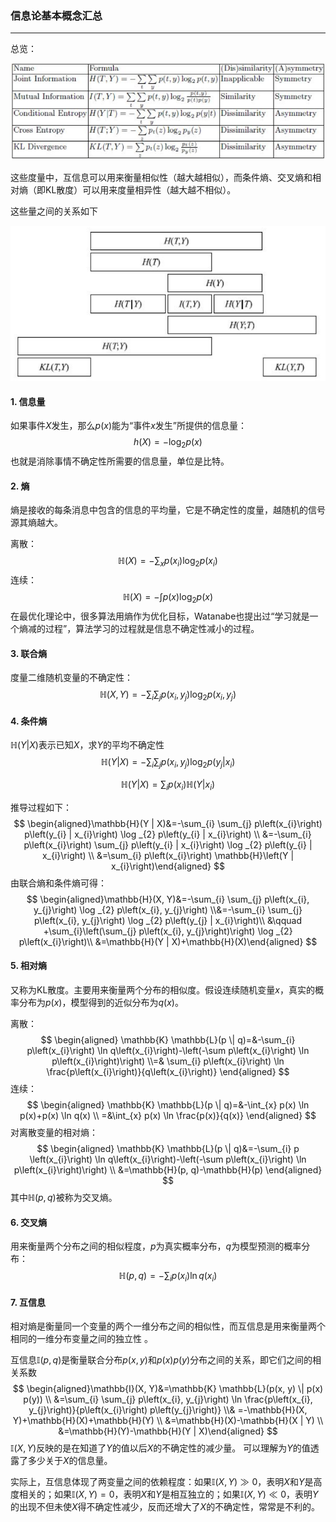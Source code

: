 ### 信息论基本概念汇总

***

总览：

![1554626189296](assets/1554626189296.png)

这些度量中，互信息可以用来衡量相似性（越大越相似），而条件熵、交叉熵和相对熵（即KL散度）可以用来度量相异性（越大越不相似）。

这些量之间的关系如下

![1554628254918](assets/1554628254918.png)



#### 1. 信息量

如果事件$X$发生，那么$p(x)$能为“事件$x$发生”所提供的信息量：
$$
h(X)=-\log _{2} p(x)
$$
也就是消除事情不确定性所需要的信息量，单位是比特。



#### 2. 熵

熵是接收的每条消息中包含的信息的平均量，它是不确定性的度量，越随机的信号源其熵越大。

离散：
$$
\mathbb{H}(X)=-\sum_{x} p\left(x_{i}\right) \log _{2} p\left(x_{i}\right)
$$
连续：
$$
\mathbb{H}(X)=-\int p(x) \log _{2} p(x)
$$
在最优化理论中，很多算法用熵作为优化目标，Watanabe也提出过“学习就是一个熵减的过程”，算法学习的过程就是信息不确定性减小的过程。



#### 3. 联合熵

度量二维随机变量的不确定性：
$$
\mathbb{H}(X, Y)=-\sum_{i} \sum_{j} p\left(x_{i}, y_{j}\right) \log _{2} p\left(x_{i}, y_{j}\right)
$$


####  4. 条件熵

$\mathbb{H}(Y | X)$表示已知$X$，求$Y$的平均不确定性
$$
\mathbb{H}(Y | X)=-\sum_{i} \sum_{j} p\left(x_{i}, y_{j}\right) \log _{2} p\left(y_{j} | x_{i}\right)
$$

$$
\mathbb{H}(Y | X)=\sum_{i} p\left(x_{i}\right) \mathbb{H}\left(Y | x_{i}\right)
$$

推导过程如下：
$$
\begin{aligned}\mathbb{H}(Y | X)&=-\sum_{i} \sum_{j} p\left(x_{i}\right) p\left(y_{i} | x_{i}\right) \log _{2} p\left(y_{i} | x_{i}\right) \\ &=-\sum_{i} p\left(x_{i}\right) \sum_{j} p\left(y_{i} | x_{i}\right) \log _{2} p\left(y_{i} | x_{i}\right) \\ &=\sum_{i} p\left(x_{i}\right) \mathbb{H}\left(Y | x_{i}\right)\end{aligned}
$$
由联合熵和条件熵可得：
$$
\begin{aligned}\mathbb{H}(X, Y)&=-\sum_{i} \sum_{j} p\left(x_{i}, y_{j}\right) \log _{2} p\left(x_{i}, y_{j}\right) \\&=-\sum_{i} \sum_{j} p\left(x_{i}, y_{j}\right) \log _{2} p\left(y_{j} | x_{i}\right)\\ &\qquad +\sum_{i}\left(\sum_{j} p\left(x_{i}, y_{j}\right)\right) \log _{2} p\left(x_{i}\right)\\ &=\mathbb{H}(Y | X)+\mathbb{H}(X)\end{aligned}
$$


#### 5. 相对熵

又称为KL散度。主要用来衡量两个分布的相似度。假设连续随机变量$x$，真实的概率分布为$p(x)$，模型得到的近似分布为$q(x)$。

离散：
$$
\begin{aligned} \mathbb{K} \mathbb{L}(p \| q)=&-\sum_{i} p\left(x_{i}\right) \ln q\left(x_{i}\right)-\left(-\sum p\left(x_{i}\right) \ln p\left(x_{i}\right)\right) \\=& \sum_{i} p\left(x_{i}\right) \ln \frac{p\left(x_{i}\right)}{q\left(x_{i}\right)} \end{aligned}
$$
连续：
$$
\begin{aligned} \mathbb{K} \mathbb{L}(p \| q)=&-\int_{x} p(x) \ln p(x)+p(x) \ln q(x) \\ =&\int_{x} p(x) \ln \frac{p(x)}{q(x)} \end{aligned}
$$
对离散变量的相对熵：
$$
\begin{aligned} \mathbb{K} \mathbb{L}(p \| q)&=-\sum_{i} p \left(x_{i}\right) \ln q\left(x_{i}\right)-\left(-\sum p\left(x_{i}\right) \ln p\left(x_{i}\right)\right) \\ &=\mathbb{H}(p, q)-\mathbb{H}(p) \end{aligned}
$$
其中$\mathbb{H}(p, q)$被称为交叉熵。



#### 6. 交叉熵

用来衡量两个分布之间的相似程度，$p$为真实概率分布，$q$为模型预测的概率分布：
$$
\mathbb{H}(p, q)=-\sum_{i} p\left(x_{i}\right) \ln q\left(x_{i}\right)
$$


#### 7. 互信息

相对熵是衡量同一个变量的两个一维分布之间的相似性，而互信息是用来衡量两个相同的一维分布变量之间的独立性 。

互信息$\mathbb{I}(p, q)$是衡量联合分布$p(x, y)$和$p(x) p(y)$分布之间的关系，即它们之间的相关系数
$$
\begin{aligned}\mathbb{I}(X, Y)&=\mathbb{K} \mathbb{L}(p(x, y) \| p(x) p(y)) \\ &=\sum_{i} \sum_{j} p\left(x_{i}, y_{j}\right) \ln \frac{p\left(x_{i}, y_{j}\right)}{p\left(x_{i}\right) p\left(y_{j}\right)} \\& =-\mathbb{H}(X, Y)+\mathbb{H}(X)+\mathbb{H}(Y) \\ &=\mathbb{H}(X)-\mathbb{H}(X | Y) \\ &=\mathbb{H}(Y)-\mathbb{H}(Y | X)\end{aligned}
$$
$\mathbb{I}(X, Y)$反映的是在知道了$Y$的值以后$X$的不确定性的减少量。 可以理解为$Y$的值透露了多少关于$X$的信息量。

实际上，互信息体现了两变量之间的依赖程度：如果$\mathbb{I}(X, Y) \gg 0$，表明$X$和$Y$是高度相关的；如果$\mathbb{I}(X, Y) =0$，表明$X$和$Y$是相互独立的；如果$\mathbb{I}(X, Y) \ll 0$，表明$Y$的出现不但未使$X$得不确定性减少，反而还增大了$X$的不确定性，常常是不利的。


